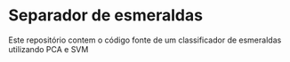 # Separador de esmeraldas
Este repositório contem o código fonte de um classificador de esmeraldas utilizando PCA e SVM
